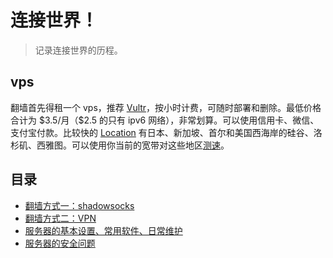 # 连接世界！

> 记录连接世界的历程。

## vps

翻墙首先得租一个 vps，推荐 [Vultr](https://www.vultr.com/?ref=6960892)，按小时计费，可随时部署和删除。最低价格合计为 \$3.5/月（\$2.5 的只有 ipv6 网络），非常划算。可以使用信用卡、微信、支付宝付款。比较快的 [Location](https://www.vultr.com/locations/) 有日本、新加坡、首尔和美国西海岸的硅谷、洛杉矶、西雅图。可以使用你当前的宽带对这些地区[测速](https://www.vultr.com/resources/faq/#downloadspeedtests)。  

## 目录

- [翻墙方式一：shadowsocks](https://github.com/Huang-Libo/Internet/blob/master/shadowsocks.md)
- [翻墙方式二：VPN](https://github.com/Huang-Libo/Internet/blob/master/vpn.md)
- [服务器的基本设置、常用软件、日常维护](https://github.com/Huang-Libo/Internet/blob/master/server.md )
- [服务器的安全问题](https://github.com/Huang-Libo/Internet/blob/master/server-security.md)

